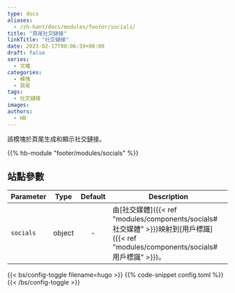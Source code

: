 ```yaml
---
type: docs
aliases:
  - /zh-hant/docs/modules/footer/socials/
title: "頁尾社交鏈接"
linkTitle: "社交鏈接"
date: 2023-02-17T00:06:59+08:00
draft: false
series:
  - 文檔
categories:
  - 模塊
  - 頁尾
tags:
  - 社交鏈接
images:
authors:
  - HB
---
```


該模塊於頁尾生成和顯示社交鏈接。

<!--more-->

{{% hb-module "footer/modules/socials" %}}

## 站點參數

| Parameter |  Type  | Default | Description                                     |
| --------- | :----: | :-----: | ----------------------------------------------- |
| `socials` | object |    -    | 由[社交媒體]({{< ref "modules/components/socials#社交媒體" >}})映射到[用戶標識]({{< ref "modules/components/socials#用戶標識" >}})。 |

{{< bs/config-toggle filename=hugo >}}
{{% code-snippet config.toml %}}
{{< /bs/config-toggle >}}

